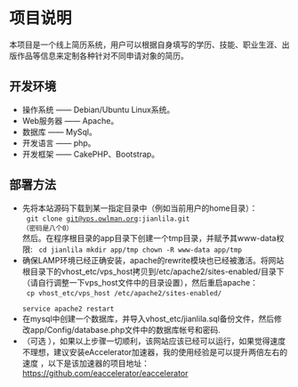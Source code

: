 项目说明
====== 
本项目是一个线上简历系统，用户可以根据自身填写的学历、技能、职业生涯、出版作品等信息来定制各种针对不同申请对象的简历。

开发环境
------
+ 操作系统      —— Debian/Ubuntu Linux系统。
+ Web服务器 —— Apache。
+ 数据库         —— MySql。
+ 开发语言     —— php。
+ 开发框架     —— CakePHP、Bootstrap。

部署方法
------ 
+ 先将本站源码下载到某一指定目录中（例如当前用户的home目录）：  
	<code> git clone git@vps.owlman.org:jianlila.git  （密码是八个0）</code>  
	然后。在程序根目录的app目录下创建一个tmp目录，并赋予其www-data权限:
	<code> 
		cd jianlila
	    mkdir app/tmp
	    chown -R www-data app/tmp
	</code>
+ 确保LAMP环境已经正确安装，apache的rewrite模块也已经被激活。将网站根目录下的vhost_etc/vps_host拷贝到/etc/apache2/sites-enabled/目录下（请自行调整一下vps_host文件中的目录设置），然后重启apache：  
	<code>
		cp vhost_etc/vps_host /etc/apache2/sites-enabled/  
		service apache2 restart
	</code>		
+ 在mysql中创建一个数据库，并导入vhost_etc/jianlila.sql备份文件，然后修改app/Config/database.php文件中的数据库帐号和密码.
+ （可选 ），如果以上步骤一切顺利，该网站应该已经可以运行，如果觉得速度不理想，建议安装eAccelerator加速器，我的使用经验是可以提升两倍左右的速度 ，以下是该加速器的项目地址：
https://github.com/eaccelerator/eaccelerator
